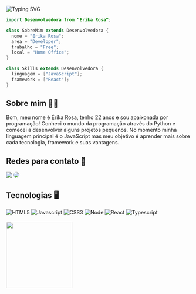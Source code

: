 ![Typing SVG](https://readme-typing-svg.herokuapp.com?font=Roboto+Mono&pause=1000&vCenter=true&random=false&width=550&height="60&lines=Welcome,+everyone+<3)

```java
import Desenvolvedora from "Erika Rosa";

class SobreMim extends Desenvolvedora {
  nome = "Erika Rosa";
  area = "Developer";
  trabalho = "Free";
  local = "Home Office";
}

class Skills extends Desenvolvedora {
  linguagem = ["JavaScript"];
  framework = ["React"];
}
```

<h2>Sobre mim 👩‍💻</h2>
<p> Bom, meu nome é Érika Rosa, tenho 22 anos e sou apaixonada por programação! Conheci o mundo da programação através do Python e comecei a desenvolver alguns projetos pequenos. No momento minha linguagem principal é o JavaScript mas meu objetivo é aprender mais sobre cada tecnologia, framework e suas vantagens.
</p>

## Redes para contato 📨
<div display: 'inline-block'> 
  <!-- <a href="https://www.instagram.com/erikarosah/" target="_blank"><img src="https://img.shields.io/badge/-Instagram-%23E4405F?style=for-the-badge&logo=instagram&logoColor=white"</a> -->
  <a href = "mailto:erikarosamg@gmail.com" target="_blank"> <img src="https://img.shields.io/badge/-Gmail-%23333?style=for-the-badge&logo=gmail&logoColor=white" target="_blank"></a>
  <a href="https://www.linkedin.com/in/erika-rosa-19a4361b1/" target="_blank"><img src="https://img.shields.io/badge/-LinkedIn-%230077B5?style=for-the-badge&logo=linkedin&logoColor=white" style="border-radius: 30px" target="_blank">
  </a>  
</div>

## Tecnologias 🖥
<div display: 'inline-block'>
    <img alt='HTML5' src='https://img.shields.io/badge/HTML5-E34F26?style=for-the-badge&logo=html5&logoColor=white'>
  <img alt='Javascript' src='https://img.shields.io/badge/JavaScript-yellow?style=for-the-badge&logo=javascript&logoColor=white'>
    <img alt='CSS3' src='https://img.shields.io/badge/CSS3-1572B6?style=for-the-badge&logo=css3&logoColor=white'>
    <img alt='Node' src='https://img.shields.io/badge/Node%20JS-green?style=for-the-badge&logoColor=white'>
  <img alt='React' src='https://img.shields.io/badge/React-blue?style=for-the-badge&logoColor=white'>
  <img alt='Typescript' src='https://img.shields.io/badge/TypeScript-007ACC?style=for-the-badge&logo=typescript&logoColor=white'>
</div>

<br>

<div>
  <img align="left" height="180em" src="https://github-readme-stats.vercel.app/api?username=erikarosah&show_icons=true&theme=dark&include_all_commits=true&count_private=true"/>
</div>
